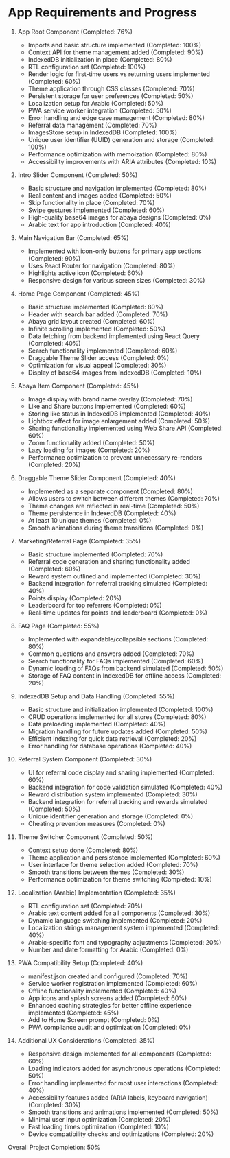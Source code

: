 # App Requirements and Progress

1. App Root Component (Completed: 76%)
   - Imports and basic structure implemented (Completed: 100%)
   - Context API for theme management added (Completed: 90%)
   - IndexedDB initialization in place (Completed: 80%)
   - RTL configuration set (Completed: 100%)
   - Render logic for first-time users vs returning users implemented (Completed: 60%)
   - Theme application through CSS classes (Completed: 70%)
   - Persistent storage for user preferences (Completed: 50%)
   - Localization setup for Arabic (Completed: 50%)
   - PWA service worker integration (Completed: 50%)
   - Error handling and edge case management (Completed: 80%)
   - Referral data management (Completed: 70%)
   - ImagesStore setup in IndexedDB (Completed: 100%)
   - Unique user identifier (UUID) generation and storage (Completed: 100%)
   - Performance optimization with memoization (Completed: 80%)
   - Accessibility improvements with ARIA attributes (Completed: 10%)

2. Intro Slider Component (Completed: 50%)
   - Basic structure and navigation implemented (Completed: 80%)
   - Real content and images added (Completed: 50%)
   - Skip functionality in place (Completed: 70%)
   - Swipe gestures implemented (Completed: 60%)
   - High-quality base64 images for abaya designs (Completed: 0%)
   - Arabic text for app introduction (Completed: 40%)

3. Main Navigation Bar (Completed: 65%)
   - Implemented with icon-only buttons for primary app sections (Completed: 90%)
   - Uses React Router for navigation (Completed: 80%)
   - Highlights active icon (Completed: 60%)
   - Responsive design for various screen sizes (Completed: 30%)

4. Home Page Component (Completed: 45%)
   - Basic structure implemented (Completed: 80%)
   - Header with search bar added (Completed: 70%)
   - Abaya grid layout created (Completed: 60%)
   - Infinite scrolling implemented (Completed: 50%)
   - Data fetching from backend implemented using React Query (Completed: 40%)
   - Search functionality implemented (Completed: 60%)
   - Draggable Theme Slider access (Completed: 0%)
   - Optimization for visual appeal (Completed: 30%)
   - Display of base64 images from IndexedDB (Completed: 10%)

5. Abaya Item Component (Completed: 45%)
   - Image display with brand name overlay (Completed: 70%)
   - Like and Share buttons implemented (Completed: 60%)
   - Storing like status in IndexedDB implemented (Completed: 40%)
   - Lightbox effect for image enlargement added (Completed: 50%)
   - Sharing functionality implemented using Web Share API (Completed: 60%)
   - Zoom functionality added (Completed: 50%)
   - Lazy loading for images (Completed: 20%)
   - Performance optimization to prevent unnecessary re-renders (Completed: 20%)

6. Draggable Theme Slider Component (Completed: 40%)
   - Implemented as a separate component (Completed: 80%)
   - Allows users to switch between different themes (Completed: 70%)
   - Theme changes are reflected in real-time (Completed: 50%)
   - Theme persistence in IndexedDB (Completed: 40%)
   - At least 10 unique themes (Completed: 0%)
   - Smooth animations during theme transitions (Completed: 0%)

7. Marketing/Referral Page (Completed: 35%)
   - Basic structure implemented (Completed: 70%)
   - Referral code generation and sharing functionality added (Completed: 60%)
   - Reward system outlined and implemented (Completed: 30%)
   - Backend integration for referral tracking simulated (Completed: 40%)
   - Points display (Completed: 20%)
   - Leaderboard for top referrers (Completed: 0%)
   - Real-time updates for points and leaderboard (Completed: 0%)

8. FAQ Page (Completed: 55%)
   - Implemented with expandable/collapsible sections (Completed: 80%)
   - Common questions and answers added (Completed: 70%)
   - Search functionality for FAQs implemented (Completed: 60%)
   - Dynamic loading of FAQs from backend simulated (Completed: 50%)
   - Storage of FAQ content in IndexedDB for offline access (Completed: 20%)

9. IndexedDB Setup and Data Handling (Completed: 55%)
   - Basic structure and initialization implemented (Completed: 100%)
   - CRUD operations implemented for all stores (Completed: 80%)
   - Data preloading implemented (Completed: 40%)
   - Migration handling for future updates added (Completed: 50%)
   - Efficient indexing for quick data retrieval (Completed: 20%)
   - Error handling for database operations (Completed: 40%)

10. Referral System Component (Completed: 30%)
    - UI for referral code display and sharing implemented (Completed: 60%)
    - Backend integration for code validation simulated (Completed: 40%)
    - Reward distribution system implemented (Completed: 30%)
    - Backend integration for referral tracking and rewards simulated (Completed: 50%)
    - Unique identifier generation and storage (Completed: 0%)
    - Cheating prevention measures (Completed: 0%)

11. Theme Switcher Component (Completed: 50%)
    - Context setup done (Completed: 80%)
    - Theme application and persistence implemented (Completed: 60%)
    - User interface for theme selection added (Completed: 70%)
    - Smooth transitions between themes (Completed: 30%)
    - Performance optimization for theme switching (Completed: 10%)

12. Localization (Arabic) Implementation (Completed: 35%)
    - RTL configuration set (Completed: 70%)
    - Arabic text content added for all components (Completed: 30%)
    - Dynamic language switching implemented (Completed: 20%)
    - Localization strings management system implemented (Completed: 40%)
    - Arabic-specific font and typography adjustments (Completed: 20%)
    - Number and date formatting for Arabic (Completed: 0%)

13. PWA Compatibility Setup (Completed: 40%)
    - manifest.json created and configured (Completed: 70%)
    - Service worker registration implemented (Completed: 60%)
    - Offline functionality implemented (Completed: 40%)
    - App icons and splash screens added (Completed: 60%)
    - Enhanced caching strategies for better offline experience implemented (Completed: 45%)
    - Add to Home Screen prompt (Completed: 0%)
    - PWA compliance audit and optimization (Completed: 0%)

14. Additional UX Considerations (Completed: 35%)
    - Responsive design implemented for all components (Completed: 60%)
    - Loading indicators added for asynchronous operations (Completed: 50%)
    - Error handling implemented for most user interactions (Completed: 40%)
    - Accessibility features added (ARIA labels, keyboard navigation) (Completed: 30%)
    - Smooth transitions and animations implemented (Completed: 50%)
    - Minimal user input optimization (Completed: 20%)
    - Fast loading times optimization (Completed: 10%)
    - Device compatibility checks and optimizations (Completed: 20%)

Overall Project Completion: 50%
